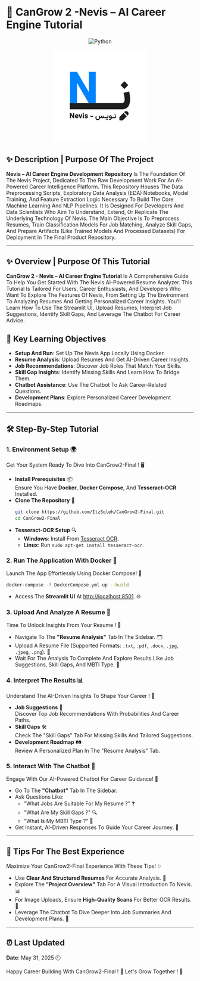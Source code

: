 # 📌 CanGrow 2 -Nevis – AI Career Engine Tutorial

<p align="center">
  <img src="https://img.shields.io/badge/Python-3.8%2B-blue?logo=python" alt="Python">
</p>

<p align="center">
  <img src="../App/Statics/Nevis-Logo-White-Bg.jpg" alt="Nevis Dev Logo" width="250">
</p>

## ✨ Description | Purpose Of The Project

**Nevis – AI Career Engine Development Repository** Is The Foundation Of The Nevis Project, Dedicated To The Raw Development Work For An AI-Powered Career Intelligence Platform. This Repository Houses The Data Preprocessing Scripts, Exploratory Data Analysis (EDA) Notebooks, Model Training, And Feature Extraction Logic Necessary To Build The Core Machine Learning And NLP Pipelines. It Is Designed For Developers And Data Scientists Who Aim To Understand, Extend, Or Replicate The Underlying Technology Of Nevis. The Main Objective Is To Preprocess Resumes, Train Classification Models For Job Matching, Analyze Skill Gaps, And Prepare Artifacts (Like Trained Models And Processed Datasets) For Deployment In The Final Product Repository.

---

## ✨ Overview | Purpose Of This Tutorial

**CanGrow 2 - Nevis – AI Career Engine Tutorial** Is A Comprehensive Guide To Help You Get Started With The Nevis AI-Powered Resume Analyzer. This Tutorial Is Tailored For Users, Career Enthusiasts, And Developers Who Want To Explore The Features Of Nevis, From Setting Up The Environment To Analyzing Resumes And Getting Personalized Career Insights. You’ll Learn How To Use The Streamlit UI, Upload Resumes, Interpret Job Suggestions, Identify Skill Gaps, And Leverage The Chatbot For Career Advice.

## 🧠 Key Learning Objectives

- **Setup And Run**: Set Up The Nevis App Locally Using Docker.  
- **Resume Analysis**: Upload Resumes And Get AI-Driven Career Insights.  
- **Job Recommendations**: Discover Job Roles That Match Your Skills.  
- **Skill Gap Insights**: Identify Missing Skills And Learn How To Bridge Them.  
- **Chatbot Assistance**: Use The Chatbot To Ask Career-Related Questions.  
- **Development Plans**: Explore Personalized Career Development Roadmaps.

---

## 🛠️ Step-By-Step Tutorial

### 1. Environment Setup 🌍
Get Your System Ready To Dive Into CanGrow2-Final ! 🖥️

- **Install Prerequisites** 📦  
  Ensure You Have **Docker**, **Docker Compose**, And **Tesseract-OCR** Installed.
- **Clone The Repository** 🧬  
  ```bash
  git clone https://github.com/ItzSqleh/CanGrow2-Final.git
  cd CanGrow2-Final
  ```
- **Tesseract-OCR Setup** 🔍  
  - **Windows**: Install From [Tesseract OCR](https://github.com/tesseract-ocr/tesseract).  
  - **Linux**: Run `sudo apt-get install tesseract-ocr`.

### 2. Run The Application With Docker 🐳
Launch The App Effortlessly Using Docker Compose! 🚢

```bash
docker-compose -f DockerCompose.yml up --build
```

- Access The **Streamlit UI** At [http://localhost:8501](http://localhost:8501). 🌐

### 3. Upload And Analyze A Resume 📄
Time To Unlock Insights From Your Resume ! 🔎

- Navigate To The **"Resume Analysis"** Tab In The Sidebar. 🗂️
- Upload A Resume File (Supported Formats: `.txt`, `.pdf`, `.docx`, `.jpg`, `.jpeg`, `.png`). 📎
- Wait For The Analysis To Complete And Explore Results Like Job Suggestions, Skill Gaps, And MBTI Type. 🎉

### 4. Interpret The Results 📊
Understand The AI-Driven Insights To Shape Your Career ! 🌟

- **Job Suggestions** 💼  
  Discover Top Job Recommendations With Probabilities And Career Paths.
- **Skill Gaps** 🛠️  
  Check The "Skill Gaps" Tab For Missing Skills And Tailored Suggestions.
- **Development Roadmap** 🛤️  
  Review A Personalized Plan In The "Resume Analysis" Tab.

### 5. Interact With The Chatbot 🤖
Engage With Our AI-Powered Chatbot For Career Guidance! 💬

- Go To The **"Chatbot"** Tab In The Sidebar.
- Ask Questions Like:  
  - "What Jobs Are Suitable For My Resume ?" ❓  
  - "What Are My Skill Gaps ?" 🔍  
  - "What Is My MBTI Type ?" 🧠  
- Get Instant, AI-Driven Responses To Guide Your Career Journey. 🚀

---

## 🎯 Tips For The Best Experience
Maximize Your CanGrow2-Final Experience With These Tips! ✨

- Use **Clear And Structured Resumes** For Accurate Analysis. 📝
- Explore The **"Project Overview"** Tab For A Visual Introduction To Nevis. 📊
- For Image Uploads, Ensure **High-Quality Scans** For Better OCR Results. 📸
- Leverage The Chatbot To Dive Deeper Into Job Summaries And Development Plans. 🤝

---

## ⏰ Last Updated
**Date**: May 31, 2025 🕘

Happy Career Building With CanGrow2-Final ! 🌟 Let's Grow Together ! 🌱
